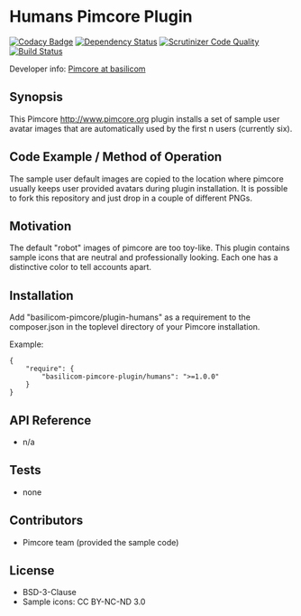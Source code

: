 Humans Pimcore Plugin
================================================

[![Codacy Badge](https://www.codacy.com/project/badge/b6cacabef596460eaa38363e07938b45)](https://www.codacy.com/public/basilicom/pimcorepluginhumans)
[![Dependency Status](https://www.versioneye.com/user/projects/545f22d5eb8df23de80000d8/badge.svg?style=flat)](https://www.versioneye.com/user/projects/545f22d5eb8df23de80000d8)
[![Scrutinizer Code Quality](https://scrutinizer-ci.com/g/basilicom/pimcore-plugin-humans/badges/quality-score.png?b=master)](https://scrutinizer-ci.com/g/basilicom/pimcore-plugin-humans/?branch=master)
[![Build Status](https://scrutinizer-ci.com/g/basilicom/pimcore-plugin-humans/badges/build.png?b=master)](https://scrutinizer-ci.com/g/basilicom/pimcore-plugin-humans/build-status/master)

Developer info: [Pimcore at basilicom](http://basilicom.de/en/pimcore)

## Synopsis

This Pimcore http://www.pimcore.org plugin installs a set
of sample user avatar images that are automatically used
by the first n users (currently six).

## Code Example / Method of Operation

The sample user default images are copied to the location
where pimcore usually keeps user provided avatars during
plugin installation. It is possible to fork this repository
and just drop in a couple of different PNGs.

## Motivation

The default "robot" images of pimcore are too toy-like. This
plugin contains sample icons that are neutral and professionally
looking. Each one has a distinctive color to tell accounts apart.

## Installation

Add "basilicom-pimcore/plugin-humans" as a requirement to the
composer.json in the toplevel directory of your Pimcore installation.

Example:

    {
        "require": {
            "basilicom-pimcore-plugin/humans": ">=1.0.0"
        }
    }

## API Reference

* n/a

## Tests

* none

## Contributors

* Pimcore team (provided the sample code)

## License

* BSD-3-Clause
* Sample icons: CC BY-NC-ND 3.0
